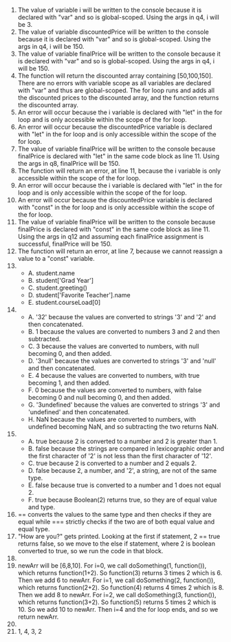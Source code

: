 1. The value of variable i will be written to the console because it is declared with "var" and so is global-scoped. Using the args in q4, i will be 3.
2. The value of variable discountedPrice will be written to the console because it is declared with "var" and so is global-scoped. Using the args in q4, i will be 150.
3. The value of variable finalPrice will be written to the console because it is declared with "var" and so is global-scoped. Using the args in q4, i will be 150.
4. The function will return the discounted array containing \[50,100,150\]. There are no errors with variable scope as all variables are declared with "var" and thus are global-scoped. The for loop runs and adds all the discounted prices to the discounted array, and the function returns the discounted array.  
5. An error will occur because the i variable is declared with "let" in the for loop and is only accessible within the scope of the for loop.
6. An error will occur because the discountedPrice variable is declared with "let" in the for loop and is only accessible within the scope of the for loop.
7. The value of variable finalPrice will be written to the console because finalPrice is declared with "let" in the same code block as line 11. Using the args in q8, finalPrice will be 150.
8. The function will return an error, at line 11, because the i variable is only accessible within the scope of the for loop.
9. An error will occur because the i variable is declared with "let" in the for loop and is only accessible within the scope of the for loop.
10. An error will occur because the discountedPrice variable is declared with "const" in the for loop and is only accessible within the scope of the for loop.
11. The value of variable finalPrice will be written to the console because finalPrice is declared with "const" in the same code block as line 11. Using the args in q12 and assuming each finalPrice assignment is successful, finalPrice will be 150.
12. The function will return an error, at line 7, because we cannot reassign a value to a "const" variable.
13. 
    - A. student.name
    - B. student\['Grad Year'\]
    - C. student.greeting()
    - D. student\['Favorite Teacher'\].name
    - E. student.courseLoad\[0\]
14.
    - A. \'32\' because the values are converted to strings '3' and '2' and then concatenated.
    - B. 1 because the values are converted to numbers 3 and 2 and then subtracted.
    - C. 3 because the values are converted to numbers, with null becoming 0, and then added.
    - D. \'3null\' because the values are converted to strings '3' and 'null' and then concatenated.
    - E. 4 because the values are converted to numbers, with true becoming 1, and then added.
    - F. 0 because the values are converted to numbers, with false becoming 0 and null becoming 0, and then added.
    - G. '3undefined' because the values are converted to strings '3' and 'undefined' and then concatenated.
    - H. NaN because the values are converted to numbers, with undefined becoming NaN, and so subtracting the two returns NaN.
15. 
    - A. true because 2 is converted to a number and 2 is greater than 1.
    - B. false because the strings are compared in lexicographic order and the first character of '2' is not less than the first character of '12'.
    - C. true because 2 is converted to a number and 2 equals 2.
    - D. false because 2, a number, and '2', a string, are not of the same type.
    - E. false because true is converted to a number and 1 does not equal 2.
    - F. true because Boolean(2) returns true, so they are of equal value and type.
16. == converts the values to the same type and then checks if they are equal while === strictly checks if the two are of both equal value and equal type.
17. "How are you?" gets printed. Looking at the first if statement, 2 == true returns false, so we move to the else if statement, where 2 is boolean converted to true, so we run the code in that block.
18. 
19. newArr will be \[6,8,10\]. For i=0, we call doSomething(1, function()), which returns function(1+2). So function(3) returns 3 times 2 which is 6. Then we add 6 to newArr. For i=1, we call doSomething(2, function()), which returns function(2+2). So function(4) returns 4 times 2 which is 8. Then we add 8 to newArr. For i=2, we call doSomething(3, function()), which returns function(3+2). So function(5) returns 5 times 2 which is 10. So we add 10 to newArr. Then i=4 and the for loop ends, and so we return newArr.
20. 
21. 1, 4, 3, 2
